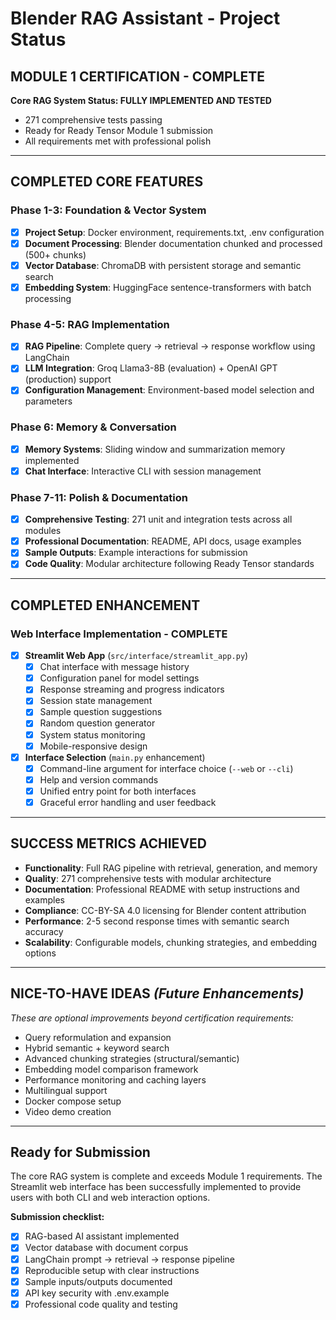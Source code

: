 # Blender RAG Assistant - Project Status

## **MODULE 1 CERTIFICATION - COMPLETE**

**Core RAG System Status: FULLY IMPLEMENTED AND TESTED**
- 271 comprehensive tests passing
- Ready for Ready Tensor Module 1 submission
- All requirements met with professional polish

---

## **COMPLETED CORE FEATURES**

### **Phase 1-3: Foundation & Vector System**
- [x] **Project Setup**: Docker environment, requirements.txt, .env configuration  
- [x] **Document Processing**: Blender documentation chunked and processed (500+ chunks)
- [x] **Vector Database**: ChromaDB with persistent storage and semantic search
- [x] **Embedding System**: HuggingFace sentence-transformers with batch processing

### **Phase 4-5: RAG Implementation** 
- [x] **RAG Pipeline**: Complete query → retrieval → response workflow using LangChain
- [x] **LLM Integration**: Groq Llama3-8B (evaluation) + OpenAI GPT (production) support
- [x] **Configuration Management**: Environment-based model selection and parameters

### **Phase 6: Memory & Conversation**
- [x] **Memory Systems**: Sliding window and summarization memory implemented
- [x] **Chat Interface**: Interactive CLI with session management

### **Phase 7-11: Polish & Documentation**
- [x] **Comprehensive Testing**: 271 unit and integration tests across all modules
- [x] **Professional Documentation**: README, API docs, usage examples
- [x] **Sample Outputs**: Example interactions for submission
- [x] **Code Quality**: Modular architecture following Ready Tensor standards

---

## **COMPLETED ENHANCEMENT**

### **Web Interface Implementation - COMPLETE**
- [x] **Streamlit Web App** (`src/interface/streamlit_app.py`)
  - [x] Chat interface with message history
  - [x] Configuration panel for model settings
  - [x] Response streaming and progress indicators  
  - [x] Session state management
  - [x] Sample question suggestions
  - [x] Random question generator
  - [x] System status monitoring
  - [x] Mobile-responsive design

- [x] **Interface Selection** (`main.py` enhancement)
  - [x] Command-line argument for interface choice (`--web` or `--cli`)
  - [x] Help and version commands
  - [x] Unified entry point for both interfaces
  - [x] Graceful error handling and user feedback

---

## **SUCCESS METRICS ACHIEVED**

- **Functionality**: Full RAG pipeline with retrieval, generation, and memory
- **Quality**: 271 comprehensive tests with modular architecture  
- **Documentation**: Professional README with setup instructions and examples
- **Compliance**: CC-BY-SA 4.0 licensing for Blender content attribution
- **Performance**: 2-5 second response times with semantic search accuracy
- **Scalability**: Configurable models, chunking strategies, and embedding options

---

## **NICE-TO-HAVE IDEAS** *(Future Enhancements)*

*These are optional improvements beyond certification requirements:*

- Query reformulation and expansion
- Hybrid semantic + keyword search
- Advanced chunking strategies (structural/semantic)
- Embedding model comparison framework
- Performance monitoring and caching layers
- Multilingual support
- Docker compose setup
- Video demo creation

---

## **Ready for Submission**

The core RAG system is complete and exceeds Module 1 requirements. The Streamlit web interface has been successfully implemented to provide users with both CLI and web interaction options.

**Submission checklist:**
- [x] RAG-based AI assistant implemented
- [x] Vector database with document corpus
- [x] LangChain prompt → retrieval → response pipeline  
- [x] Reproducible setup with clear instructions
- [x] Sample inputs/outputs documented
- [x] API key security with .env.example
- [x] Professional code quality and testing